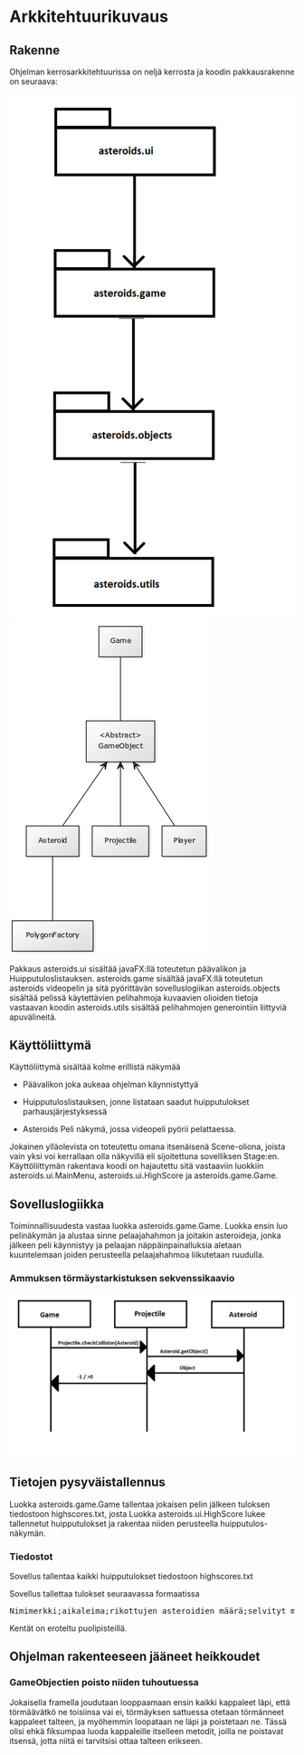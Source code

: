# Arkkitehtuurikuvaus

## Rakenne

Ohjelman kerrosarkkitehtuurissa on neljä kerrosta ja koodin pakkausrakenne on seuraava:

<img src="https://github.com/KalliMiika/ot-harjoitusty-/blob/master/dokumentointi/images/rakenne.png">

<img src="https://github.com/KalliMiika/ot-harjoitusty-/blob/master/dokumentointi/images/luokkakaavio.png">

Pakkaus asteroids.ui sisältää javaFX:llä toteutetun päävalikon ja Huipputuloslistauksen. 
asteroids.game sisältää javaFX:llä toteutetun asteroids videopelin ja sitä pyörittävän sovelluslogiikan
asteroids.objects sisältää pelissä käytettävien pelihahmoja kuvaavien olioiden tietoja vastaavan koodin
asteroids.utils sisältää pelihahmojen generointiin liittyviä apuvälineitä.

## Käyttöliittymä

Käyttöliittymä sisältää kolme erillistä näkymää

- Päävalikon joka aukeaa ohjelman käynnistyttyä

- Huipputuloslistauksen, jonne listataan saadut huipputulokset parhausjärjestyksessä

- Asteroids Peli näkymä, jossa videopeli pyörii pelattaessa.

Jokainen ylläolevista on toteutettu omana itsenäisenä Scene-oliona, joista vain yksi voi kerrallaan olla näkyvillä eli sijoitettuna
sovelliksen Stage:en. Käyttöliittymän rakentava koodi on hajautettu sitä vastaaviin luokkiin asteroids.ui.MainMenu, asteroids.ui.HighScore ja asteroids.game.Game.

## Sovelluslogiikka

Toiminnallisuudesta vastaa luokka asteroids.game.Game. Luokka ensin luo pelinäkymän ja alustaa sinne
pelaajahahmon ja joitakin asteroideja, jonka jälkeen peli käynnistyy ja pelaajan näppäinpainalluksia aletaan
kuuntelemaan joiden perusteella pelaajahahmoa liikutetaan ruudulla.

### Ammuksen törmäystarkistuksen sekvenssikaavio

<img src="https://github.com/KalliMiika/ot-harjoitusty-/blob/master/dokumentointi/images/projectileCollisionDetection.png">


## Tietojen pysyväistallennus

Luokka asteroids.game.Game tallentaa jokaisen pelin jälkeen tuloksen tiedostoon highscores.txt, josta
Luokka asteroids.ui.HighScore lukee tallennetut huipputulokset ja rakentaa niiden perusteella huipputulos-näkymän.

### Tiedostot

Sovellus tallentaa kaikki huipputulokset tiedostoon highscores.txt

Sovellus tallettaa tulokset seuraavassa formaatissa

<pre>
Nimimerkki;aikaleima;rikottujen asteroidien määrä;selvityt minuutit; selvityt sekunnit; selvityt millisekunnit; ansaitut pisteet
</pre>
Kentät on eroteltu puolipisteillä.


## Ohjelman rakenteeseen jääneet heikkoudet

### GameObjectien poisto niiden tuhoutuessa

Jokaisella framella joudutaan looppaamaan ensin kaikki kappaleet läpi, että törmäävätkö ne toisiinsa vai ei,
törmäyksen sattuessa otetaan törmänneet kappaleet talteen, ja myöhemmin loopataan ne läpi ja poistetaan ne.
Tässä olisi ehkä fiksumpaa luoda kappaleille itselleen metodit, joilla ne poistavat itsensä, 
jotta niitä ei tarvitsisi ottaa talteen erikseen.


